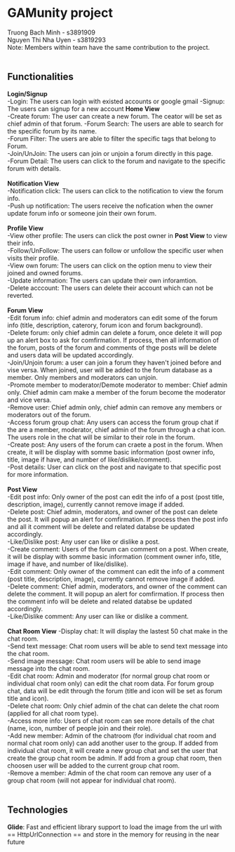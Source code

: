# GAMunity project
Truong Bach Minh - s3891909
<br />
Nguyen Thi Nha Uyen - s3819293
<br />
Note: Members within team have the same contribution to the project.
<br />
<br />
## Functionalities
**Login/Signup**<br />
-Login: The users can login with existed accounts or google gmail
-Signup: The users can signup for a new account 
**Home View**<br />
-Create forum: The user can create a new forum. The ceator will be set as chief admin of that forum.
-Forum Search: The users are able to search for the specific forum by its name. <br />
-Forum Filter: The users are able to filter the specific tags that belong to Forum. <br />
-Join/UnJoin: The users can join or unjoin a forum directly in this page. <br />
-Forum Detail: The users can click to the forum and navigate to the specific forum with details. <br />
<br />
**Notification View**<br />
-Notification click: The users can click to the notification to view the forum info.<br />
-Push up notification: The users receive the nofication when the owner update forum info or someone join their own forum. <br />
<br />
**Profile View**<br />
-View other profile: The users can click the post owner in **Post View** to view their info.<br /> 
-Follow/UnFollow: The users can follow or unfollow the specific user when visits their profile.<br />
-View own forum: The users can click on the option menu to view their joined and owned forums.<br />
-Update information: The users can update their own inforamtion.<br />
-Delete acccount: The users can delete their account which can not be reverted.<br />
<br />
**Forum View**<br />
-Edit forum info: chief admin and moderators can edit some of the forum info (title, description, caterory, forum icon and forum background).<br />
-Delete forum: only chief admin can delete a forum, once delete it will pop up an alert box to ask for comfirmation. If process, then all information of the forum, posts of the forum and comments of thge posts will be delete and users data will be updated accordingly.<br />
-Join/Unjoin forum: a user can join a forum they haven't joined before and vise versa. When joined, user will be added to the forum database as a member. Only members and moderators can unjoin.<br />
-Promote member to moderator/Demote moderator to member: Chief admin only. Chief admin cam make a member of the forum become the moderator and vice versa.<br />
-Remove user: Chief admin only, chief admin can remove any members or moderators out of the forum.<br />
-Access forum group chat: Any users can access the forum group chat if the are a member, moderator, chief admin of the forum through a chat icon. The users role in the chat will be similar to their role in the forum.<br />
-Create post: Any users of the forum can craete a post in the forum. When create, it will be display with somme basic information (post owner info, title, image if have, and number of like/dislike/comment).<br />
-Post details: User can click on the post and navigate to that specific post for more information.<br />
<br />
**Post View**<br />
-Edit post info: Only owner of the post can edit the info of a post (post title, description, image), currently cannot remove image if added.<br />
-Delete post: Chief admin, moderators, and owner of the post can delete the post. It will popup an alert for comfirmation. If process then the post info and all it comment will be delete and related databse be updated accordingly.<br />
-Like/Dislike post: Any user can like or dislike a post.<br />
-Create comment: Users of the forum can comment on a post. When create, it will be display with somme basic information (comment owner info, title, image if have, and number of like/dislike).<br />
-Edit comment: Only owner of the comment can edit the info of a comment (post title, description, image), currently cannot remove image if added.<br />
-Delete comment: Chief admin, moderators, and owner of the comment can delete the comment. It will popup an alert for comfirmation. If process then the comment info will be delete and related databse be updated accordingly.<br />
-Like/Dislike comment: Any user can like or dislike a comment.<br />
<br />
**Chat Room View**
-Display chat: It will display the lastest 50 chat make in the chat room.<br />
-Send text message: Chat room users will be able to send text message into the chat room.<br />
-Send image message: Chat room users will be able to send image message into the chat room.<br />
-Edit chat room: Admin and moderator (for normal group chat room or individual chat room only) can edit the chat room data. For forum group chat, data will be edit through the forum (title and icon will be set as forum title and icon).<br />
-Delete chat room: Only chief admin of the chat can delete the chat room (applied for all chat room type).<br />
-Access more info: Users of chat room can see more details of the chat (name, icon, number of people join and their role).<br />
-Add new member: Admin of the chatroom (for individual chat room and normal chat room only) can add another user to the group. If added from individual chat room, it will create a new group chat and set the user that create the group chat room be admin. If add from a group chat room, then choosen user will be added to the current group chat room.<br />
-Remove a member: Admin of the chat room can remove any user of a group chat room (will not appear for individual chat room).<br />
<br />
## Technologies
**Glide**: Fast and efficient library support to load the image from the url with == HttpUrlConnection == and store in the memory for reusing in the near future

